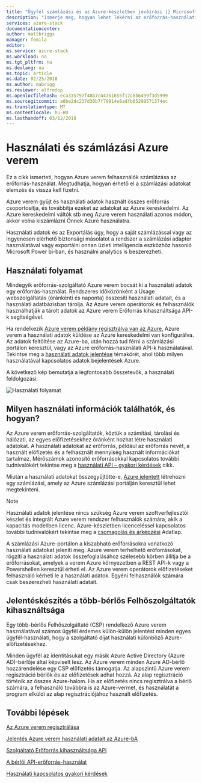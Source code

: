 ```yaml
---
title: "Ügyfél számlázási és az Azure-készletben jóváírási |} Microsoft Docs"
description: "Ismerje meg, hogyan lehet lekérni az erőforrás-használati adatait az Azure oszlopból."
services: azure-stack
documentationcenter: 
author: mattbriggs
manager: femila
editor: 
ms.service: azure-stack
ms.workload: na
ms.tgt_pltfrm: na
ms.devlang: na
ms.topic: article
ms.date: 02/25/2018
ms.author: mabrigg
ms.reviewer: alfredop
ms.openlocfilehash: eca335797f48b7c44351655f17c8b6499f3d5999
ms.sourcegitcommit: a0be2dc237d30b7f79914e8adfb85299571374ec
ms.translationtype: MT
ms.contentlocale: hu-HU
ms.lasthandoff: 03/12/2018
---
```

# <a name="usage-and-billing-in-azure-stack"></a>Használati és számlázási Azure verem

Ez a cikk ismerteti, hogyan Azure verem felhasználók számlázása az erőforrás-használat. Megtudhatja, hogyan érhető el a számlázási adatokat elemzés és vissza kell fizetni.

Azure verem gyűjt és használati adatok használt összes erőforrás csoportosítja, és továbbítja ezeket az adatokat az Azure kereskedelmi. Az Azure kereskedelmi váltók stb meg Azure verem használati azonos módon, akkor volna kiszámlázni Önnek Azure használatra.

Használati adatok és az Exportálás úgy, hogy a saját számlázással vagy az ingyenesen elérhető biztonsági másolatot a rendszer a számlázási adapter használatával vagy exportálni onnan üzleti intelligencia eszközhöz hasonló Microsoft Power bi-ban, és használni analytics is beszerezheti.


## <a name="usage-pipeline"></a>Használati folyamat

Mindegyik erőforrás-szolgáltató Azure verem bocsát ki a használati adatok egy erőforrás-használat. Rendszeres időközönként a Usage webszolgáltatás (óránkénti és naponta) összesíti használati adatait, és a használati adatbázisban tárolja. Az Azure verem operátorok és felhasználók használhatják a tárolt adatok az Azure verem Erőforrás kihasználtsága API-k segítségével. 

Ha rendelkezik [Azure verem példány regisztrálva van az Azure](azure-stack-register.md), Azure verem a használati adatok küldése az Azure kereskedelmi van konfigurálva. Az adatok feltöltése az Azure-ba, után hozzá tud férni a számlázási portálon keresztül, vagy az Azure erőforrás-használati API-k használatával. Tekintse meg a [használati adatok jelentése](azure-stack-usage-reporting.md) témakörét, ahol több milyen használatával kapcsolatos adatok bejelentések Azure.  

A következő kép bemutatja a legfontosabb összetevők, a használati feldolgozási: 

![Használati folyamat](media\azure-stack-billing-and-chargeback\usagepipeline.png)

## <a name="what-usage-information-can-i-find-and-how"></a>Milyen használati információk találhatók, és hogyan?

Az Azure verem erőforrás-szolgáltatók, köztük a számítási, tárolási és hálózati, az egyes előfizetésekhez óránként hozhat létre használati adatokat. A használati adatokat az erőforrás, például az erőforrás nevét, a használt előfizetés és a felhasznált mennyiség használt információkat tartalmaz. Mérőszámok azonosító erőforrásokkal kapcsolatos további tudnivalókért tekintse meg a [használati API – gyakori kérdések](azure-stack-usage-related-faq.md) cikk.

Miután a használati adatokat összegyűjtötte-e, [Azure jelentett](azure-stack-usage-reporting.md) létrehozni egy számlázási, amely az Azure számlázási portálján keresztül lehet megtekinteni. 


> [!NOTE]
> Használati adatok jelentése nincs szükség Azure verem szoftverfejlesztői készlet és integrált Azure verem rendszer felhasználók számára, akik a kapacitás modellben licenc. Azure-készletben licenceléssel kapcsolatos további tudnivalókért tekintse meg a [csomagolás és árképzési](https://azure.microsoft.com/mediahandler/files/resourcefiles/5bc3f30c-cd57-4513-989e-056325eb95e1/Azure-Stack-packaging-and-pricing-datasheet.pdf) Adatlap.

A számlázási Azure-portálon a kiszabható erőforrásokra vonatkozó használati adatokat jeleníti meg. Azure verem terhelhető erőforrásokat, rögzíti a használati adatok összefoglalásához szélesebb körben állítja be a erőforrásokat, amelyek a verem Azure környezetben a REST API-k vagy a Powershellen keresztül érheti el. Az Azure verem operátorok előfizetéseket felhasználó kérheti le a használati adatok. Egyéni felhasználók számára csak beszerezheti használati adatait. 

## <a name="usage-reporting-for-multitenant-cloud-service-providers"></a>Jelentéskészítés a több-bérlős Felhőszolgáltatók kihasználtsága

Egy több-bérlős Felhőszolgáltató (CSP) rendelkező Azure verem használatával számos ügyfél érdemes külön-külön jelentést minden egyes ügyfél-használati, hogy a szolgáltató díjat használati különböző Azure-előfizetésekhez. 

Minden ügyfél az identitásukat egy másik Azure Active Directory (Azure AD)-bérlője által képviselt lesz. Az Azure verem minden Azure AD-bérlő hozzárendelése egy CSP előfizetés támogatja. Az alapszintű Azure verem regisztráció bérlők és az előfizetések adhat hozzá. Az alap regisztráció történik az összes Azure-halom. Ha az előfizetés nincs regisztrálva a bérlő számára, a felhasználó továbbra is az Azure-vermet, és használatát a program elküldi az alap regisztrációjához használt előfizetés. 


## <a name="next-steps"></a>További lépések

[Az Azure verem regisztrálása](azure-stack-registration.md)

[Jelentés Azure verem használati adatait az Azure-bA](azure-stack-usage-reporting.md)

[Szolgáltató Erőforrás kihasználtsága API](azure-stack-provider-resource-api.md)

[A bérlői API-erőforrás-használat](azure-stack-tenant-resource-usage-api.md)

[Használati kapcsolatos gyakori kérdések](azure-stack-usage-related-faq.md)